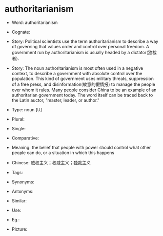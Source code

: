 # authoritarianism

- Word: authoritarianism
- Cognate: 
- Story: Political scientists use the term authoritarianism to describe a way of governing that values order and control over personal freedom. A government run by authoritarianism is usually headed by a dictator(独裁者).
- Story: The noun authoritarianism is most often used in a negative context, to describe a government with absolute control over the population. This kind of government uses military threats, suppression of a free press, and disinformation(故意的假情报) to manage the people over whom it rules. Many people consider China to be an example of an authoritarian government today. The word itself can be traced back to the Latin auctor, "master, leader, or author."

- Type: noun [U]
- Plural: 
- Single: 
- Comparative: 
- Meaning: the belief that people with power should control what other people can do, or a situation in which this happens
- Chinese: 威权主义；权威主义；独裁主义
- Tags: 
- Synonyms: 
- Antonyms: 
- Similar: 
- Use: 
- Eg.: 
- Picture: 

